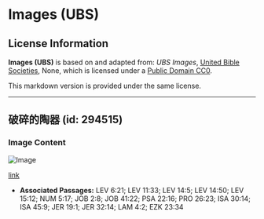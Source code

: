 # Images (UBS)

## License Information

**Images (UBS)** is based on and adapted from: _UBS Images_, [United Bible Societies](https://unitedbiblesocieties.org/), None, which is licensed under a [Public Domain CC0](https://creativecommons.org/public-domain/cc0/).

This markdown version is provided under the same license.



--------------------------------

## 破碎的陶器 (id: 294515)

### Image Content

![Image](https://cdn.aquifer.bible/aquifer-content/resources/Media/WEB-0493_broken_pottery.jpg)

[link](https://cdn.aquifer.bible/aquifer-content/resources/Media/WEB-0493_broken_pottery.jpg)

* **Associated Passages:** LEV 6:21; LEV 11:33; LEV 14:5; LEV 14:50; LEV 15:12; NUM 5:17; JOB 2:8; JOB 41:22; PSA 22:16; PRO 26:23; ISA 30:14; ISA 45:9; JER 19:1; JER 32:14; LAM 4:2; EZK 23:34

